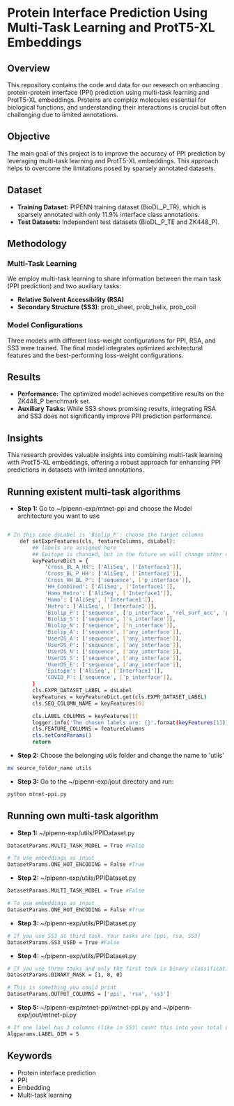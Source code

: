 # Protein Interface Prediction Using Multi-Task Learning and ProtT5-XL Embeddings

## Overview
This repository contains the code and data for our research on enhancing protein-protein interface (PPI) prediction using multi-task learning and ProtT5-XL embeddings. Proteins are complex molecules essential for biological functions, and understanding their interactions is crucial but often challenging due to limited annotations.

## Objective
The main goal of this project is to improve the accuracy of PPI prediction by leveraging multi-task learning and ProtT5-XL embeddings. This approach helps to overcome the limitations posed by sparsely annotated datasets.

## Dataset
- **Training Dataset:** PIPENN training dataset (BioDL_P_TR), which is sparsely annotated with only 11.9% interface class annotations.
- **Test Datasets:** Independent test datasets (BioDL_P_TE and ZK448_P).

## Methodology
### Multi-Task Learning
We employ multi-task learning to share information between the main task (PPI prediction) and two auxiliary tasks:
- **Relative Solvent Accessibility (RSA)**
- **Secondary Structure (SS3)**: prob_sheet, prob_helix, prob_coil

### Model Configurations
Three models with different loss-weight configurations for PPI, RSA, and SS3 were trained. The final model integrates optimized architectural features and the best-performing loss-weight configurations.

## Results
- **Performance:** The optimized model achieves competitive results on the ZK448_P benchmark set.
- **Auxiliary Tasks:** While SS3 shows promising results, integrating RSA and SS3 does not significantly improve PPI prediction performance.

## Insights
This research provides valuable insights into combining multi-task learning with ProtT5-XL embeddings, offering a robust approach for enhancing PPI predictions in datasets with limited annotations.


## Running existent multi-task algorithms 

- **Step 1:** Go to ~/pipenn-exp/mtnet-ppi and choose the Model architecture you want to use
```bash

# In this case dsLabel is 'Biolip_P': choose the target columns 
    def setExprFeatures(cls, featureColumns, dsLabel):
        ## labels are assigned here
        ## Epitope is changed, but in the future we will change other dataset and its labels
        keyFeatureDict = {
            'Cross_BL_A_HH': ['AliSeq', ['Interface1']],
            'Cross_BL_P_HH': ['AliSeq', ['Interface1']],
            'Cross_HH_BL_P': ['sequence', ['p_interface']],
            'HH_Combined': ['AliSeq', ['Interface1']],
            'Homo_Hetro': ['AliSeq', ['Interface1']],
            'Homo': ['AliSeq', ['Interface1']],
            'Hetro': ['AliSeq', ['Interface1']],
            'Biolip_P': ['sequence', ['p_interface', 'rel_surf_acc', 'prob_sheet', 'prob_helix', 'prob_coil']],
            'Biolip_S': ['sequence', ['s_interface']],
            'Biolip_N': ['sequence', ['n_interface']],
            'Biolip_A': ['sequence', ['any_interface']],
            'UserDS_A': ['sequence', ['any_interface']],
            'UserDS_P': ['sequence', ['any_interface']],
            'UserDS_N': ['sequence', ['any_interface']],
            'UserDS_S': ['sequence', ['any_interface']],
            'UserDS_E': ['sequence', ['any_interface']],
            'Epitope': ['AliSeq', ['Interface1']],
            'COVID_P': ['sequence', ['p_interface']],
        }
        cls.EXPR_DATASET_LABEL = dsLabel
        keyFeatures = keyFeatureDict.get(cls.EXPR_DATASET_LABEL)
        cls.SEQ_COLUMN_NAME = keyFeatures[0]

        cls.LABEL_COLUMNS = keyFeatures[1]
        logger.info('The chosen labels are: {}'.format(keyFeatures[1]))
        cls.FEATURE_COLUMNS = featureColumns
        cls.setCondParams()
        return
```

- **Step 2:** Choose the belonging utils folder and change the name to 'utils'
```bash
mv source_folder_name utils
```

- **Step 3:** Go to the ~/pipenn-exp/jout directory and run:
```bash
python mtnet-ppi.py
```

## Running own multi-task algorithm 
- **Step 1:** ~/pipenn-exp/utils/PPIDataset.py
```bash
DatasetParams.MULTI_TASK_MODEL = True #False

# To use embeddings as input
DatasetParams.ONE_HOT_ENCODING = False #True
```
- **Step 2:** ~/pipenn-exp/utils/PPIDataset.py
```bash
DatasetParams.MULTI_TASK_MODEL = True #False

# To use embeddings as input
DatasetParams.ONE_HOT_ENCODING = False #True
```
- **Step 3:** ~/pipenn-exp/utils/PPIDataset.py
```bash
# If you use SS3 as third task. Your tasks are [ppi, rsa, SS3]
DatasetParams.SS3_USED = True #False
```
- **Step 4:** ~/pipenn-exp/utils/PPIDataset.py
```bash
# If you use three tasks and only the first task is binary classification [ppi, rsa, SS3]
DatasetParams.BINARY_MASK = [1, 0, 0]

# This is something you could print
DatasetParams.OUTPUT_COLUMNS = ['ppi', 'rsa', 'ss3']
```
- **Step 5:** ~/pipenn-exp/mtnet-ppi/mtnet-ppi.py and ~/pipenn-exp/jout/mtnet-pi.py
```bash
# If one label has 3 columns (like in SS3) count this into your total dimension. For [ppi, rsa, SS3] it is 5
Algparams.LABEL_DIM = 5 
```











## Keywords
- Protein interface prediction
- PPI
- Embedding
- Multi-task learning

